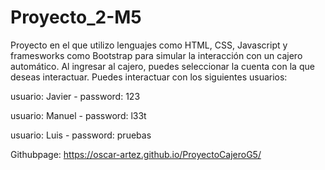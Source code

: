 # Proyecto_2-M5


Proyecto en el que utilizo lenguajes como HTML, CSS, Javascript y framesworks como Bootstrap para simular la interacción con un cajero automático.
Al ingresar al cajero, puedes seleccionar la cuenta con la que deseas interactuar. 
Puedes interactuar con los siguientes usuarios:

usuario: Javier - password: 123

usuario: Manuel - password: l33t

usuario: Luis - password: pruebas


Githubpage: https://oscar-artez.github.io/ProyectoCajeroG5/

